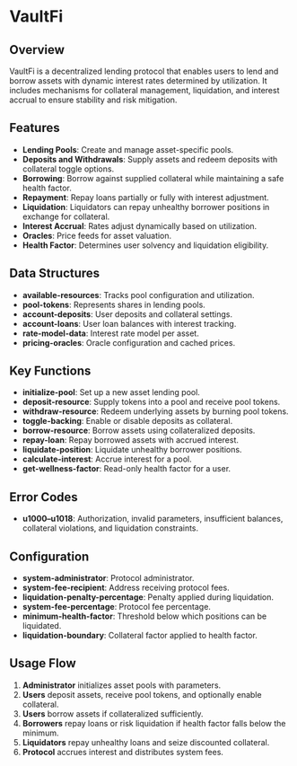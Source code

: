 # VaultFi

## Overview

VaultFi is a decentralized lending protocol that enables users to lend and borrow assets with dynamic interest rates determined by utilization. It includes mechanisms for collateral management, liquidation, and interest accrual to ensure stability and risk mitigation.

## Features

* **Lending Pools**: Create and manage asset-specific pools.
* **Deposits and Withdrawals**: Supply assets and redeem deposits with collateral toggle options.
* **Borrowing**: Borrow against supplied collateral while maintaining a safe health factor.
* **Repayment**: Repay loans partially or fully with interest adjustment.
* **Liquidation**: Liquidators can repay unhealthy borrower positions in exchange for collateral.
* **Interest Accrual**: Rates adjust dynamically based on utilization.
* **Oracles**: Price feeds for asset valuation.
* **Health Factor**: Determines user solvency and liquidation eligibility.

## Data Structures

* **available-resources**: Tracks pool configuration and utilization.
* **pool-tokens**: Represents shares in lending pools.
* **account-deposits**: User deposits and collateral settings.
* **account-loans**: User loan balances with interest tracking.
* **rate-model-data**: Interest rate model per asset.
* **pricing-oracles**: Oracle configuration and cached prices.

## Key Functions

* **initialize-pool**: Set up a new asset lending pool.
* **deposit-resource**: Supply tokens into a pool and receive pool tokens.
* **withdraw-resource**: Redeem underlying assets by burning pool tokens.
* **toggle-backing**: Enable or disable deposits as collateral.
* **borrow-resource**: Borrow assets using collateralized deposits.
* **repay-loan**: Repay borrowed assets with accrued interest.
* **liquidate-position**: Liquidate unhealthy borrower positions.
* **calculate-interest**: Accrue interest for a pool.
* **get-wellness-factor**: Read-only health factor for a user.

## Error Codes

* **u1000–u1018**: Authorization, invalid parameters, insufficient balances, collateral violations, and liquidation constraints.

## Configuration

* **system-administrator**: Protocol administrator.
* **system-fee-recipient**: Address receiving protocol fees.
* **liquidation-penalty-percentage**: Penalty applied during liquidation.
* **system-fee-percentage**: Protocol fee percentage.
* **minimum-health-factor**: Threshold below which positions can be liquidated.
* **liquidation-boundary**: Collateral factor applied to health factor.

## Usage Flow

1. **Administrator** initializes asset pools with parameters.
2. **Users** deposit assets, receive pool tokens, and optionally enable collateral.
3. **Users** borrow assets if collateralized sufficiently.
4. **Borrowers** repay loans or risk liquidation if health factor falls below the minimum.
5. **Liquidators** repay unhealthy loans and seize discounted collateral.
6. **Protocol** accrues interest and distributes system fees.
